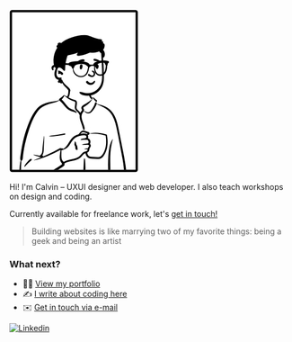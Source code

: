 ![a sketch of myself](https://github.com/calvintan/calvintan/blob/master/avatar.jpg)

Hi! I'm Calvin – UXUI designer and web developer. I also teach workshops on design and coding.

Currently available for freelance work, let's [get in touch!](mailto:hello@calvin-tan.com)

> Building websites is like marrying two of my favorite things: being a geek and being an artist

### What next?
- :man_technologist: [View my portfolio](http://www.calvin-tan.com)
- :writing_hand: [I write about coding here](http://uxcal.medium.com/)
- :envelope: [Get in touch via e-mail](mailto:hello@calvin-tan.com)

[![Linkedin](https://img.shields.io/badge/-Linkedin-blue?style=flat-square&logo=Linkedin&logoColor=white&link=https://www.linkedin.com/in/calvintbs/)](https://www.linkedin.com/in/calvintbs/)
